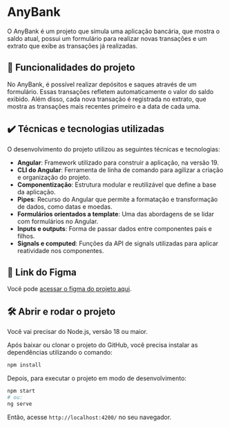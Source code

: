 # AnyBank

O AnyBank é um projeto que simula uma aplicação bancária, que mostra o saldo atual, possui um formulário para realizar novas transações e um extrato que exibe as transações já realizadas.

## 🔨 Funcionalidades do projeto

No AnyBank, é possível realizar depósitos e saques através de um formulário. Essas transações refletem automaticamente o valor do saldo exibido. Além disso, cada nova transação é registrada no extrato, que mostra as transações mais recentes primeiro e a data de cada uma.

## ✔️ Técnicas e tecnologias utilizadas

O desenvolvimento do projeto utilizou as seguintes técnicas e tecnologias:

- **Angular**: Framework utilizado para construir a aplicação, na versão 19.
- **CLI do Angular**: Ferramenta de linha de comando para agilizar a criação e organização do projeto.
- **Componentização**: Estrutura modular e reutilizável que define a base da aplicação.
- **Pipes**: Recurso do Angular que permite a formatação e transformação de dados, como datas e moedas.
- **Formulários orientados a template**: Uma das abordagens de se lidar com formulários no Angular.
- **Inputs e outputs**: Forma de passar dados entre componentes pais e filhos.
- **Signals e computed**: Funções da API de signals utilizadas para aplicar reatividade nos componentes.

## 📁 Link do Figma

Você pode [acessar o figma do projeto aqui](https://www.figma.com/community/file/1461475432377357666).

## 🛠️ Abrir e rodar o projeto

Você vai precisar do Node.js, versão 18 ou maior.

Após baixar ou clonar o projeto do GitHub, você precisa instalar as dependências utilizando o comando:

```bash
npm install
```

Depois, para executar o projeto em modo de desenvolvimento:

```bash
npm start
# ou:
ng serve
```

Então, acesse `http://localhost:4200/` no seu navegador.
